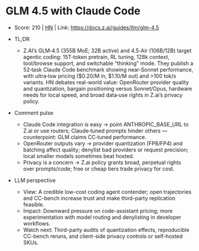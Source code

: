 # GLM 4.5 with Claude Code

- Score: 210 | [HN](https://news.ycombinator.com/item?id=45145457) | Link: https://docs.z.ai/guides/llm/glm-4.5

- TL;DR
  - Z.AI’s GLM‑4.5 (355B MoE; 32B active) and 4.5‑Air (106B/12B) target agentic coding: 15T‑token pretrain, RL tuning, 128k context, tool/browse support, and switchable “thinking” mode. They publish a 52‑task Claude Code benchmark showing near‑Sonnet performance, with ultra‑low pricing ($0.20/M in, $1.10/M out) and >100 tok/s variants. HN debates real-world value: OpenRouter provider quality and quantization, bargain positioning versus Sonnet/Opus, hardware needs for local speed, and broad data‑use rights in Z.ai’s privacy policy.

- Comment pulse
  - Claude Code integration is easy → point ANTHROPIC_BASE_URL to Z.ai or use routers; Claude‑tuned prompts hinder others — counterpoint: GLM claims CC‑tuned performance.
  - OpenRouter outputs vary → provider quantization (FP8/FP4) and batching affect quality; denylist bad providers or request precision; local smaller models sometimes beat hosted.
  - Privacy is a concern → Z.ai policy grants broad, perpetual rights over prompts/code; free or cheap tiers trade privacy for cost.

- LLM perspective
  - View: A credible low-cost coding agent contender; open trajectories and CC-bench increase trust and make third-party replication feasible.
  - Impact: Downward pressure on code-assistant pricing; more experimentation with model routing and denylisting in developer workflows.
  - Watch next: Third-party audits of quantization effects, reproducible CC-bench reruns, and client-side privacy controls or self-hosted SKUs.
